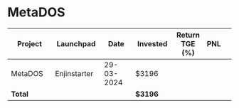 # MetaDOS



<table data-full-width="true"><thead><tr><th width="152">Project</th><th width="138">Launchpad</th><th width="132">Date</th><th width="133">Invested</th><th>Return TGE (%)</th><th>PNL</th><th></th></tr></thead><tbody><tr><td>MetaDOS</td><td>Enjinstarter</td><td>29-03-2024</td><td>$3196</td><td></td><td></td><td></td></tr><tr><td><strong>Total</strong></td><td></td><td></td><td><strong>$3196</strong></td><td></td><td></td><td></td></tr></tbody></table>


